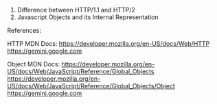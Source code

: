 
1. Difference between HTTP/1.1 and HTTP/2
2. Javascript Objects and its Internal Representation

References: 

  HTTP MDN Docs: 
    https://developer.mozilla.org/en-US/docs/Web/HTTP
    https://gemini.google.com
    
  Object MDN Docs: 
    https://developer.mozilla.org/en-US/docs/Web/JavaScript/Reference/Global_Objects
    https://developer.mozilla.org/en-US/docs/Web/JavaScript/Reference/Global_Objects/Object
    https://gemini.google.com

